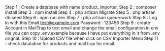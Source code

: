 Step 1 : Create a database with name product_importer.
Step 2 : composer install
Step 3 : npm install
Step 4 : php artisan Migrate
Step 5 : php artisan db:seed
Step 6 :  npm run dev
Step 7 : php artisan queue:work
Step 8 : Log in with this Email test@example.com  Password : 123456
Step 9 : create Account in MailTrap to test email and change the email configuration in env file you can copy .env.example because I have put everything in it from .env orignal.
Step 10 : Upload CSV file when click on CSV Importer Menu 
Step 11 : check datatabse for products and mail trap for email.
